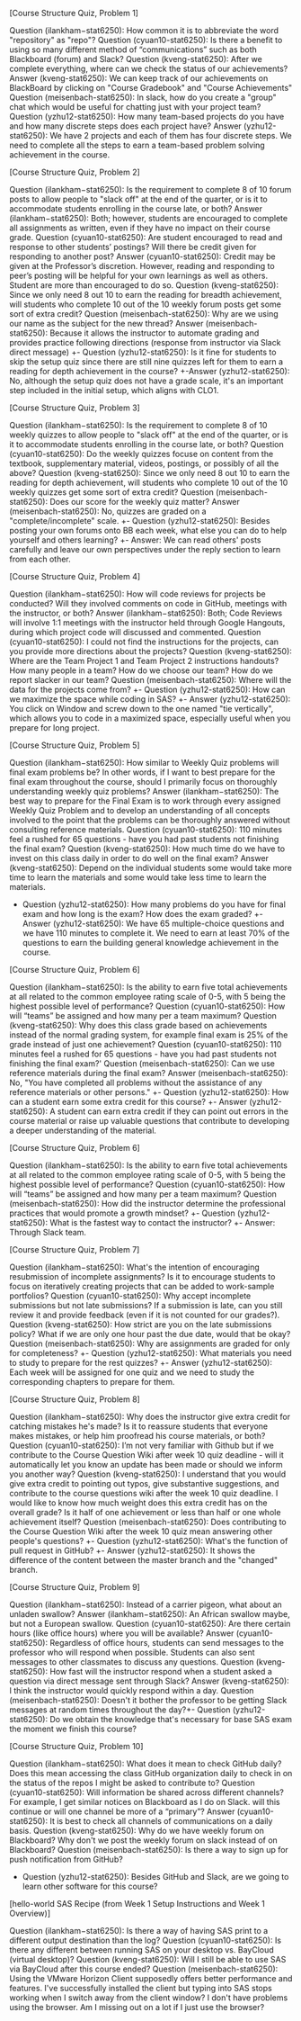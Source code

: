 [Course Structure Quiz, Problem 1]

Question (ilankham−stat6250): How common it is to abbreviate the word "repository" as "repo"?
Question (cyuan10-stat6250): Is there a benefit to using so many different method of “communications” such as both Blackboard (forum) and Slack?
Question (kveng-stat6250): After we complete everything, where can we check the status of our achievements?
Answer (kveng-stat6250): We can keep track of our achievements on BlackBoard by clicking on "Course Gradebook" and "Course Achievements"
Question (meisenbach-stat6250): In slack, how do you create a "group" chat which would be useful for chatting just with your project team?
 Question (yzhu12-stat6250): How many team-based projects do you have and how many discrete steps does each project have?
 Answer (yzhu12-stat6250): We have 2 projects and each of them has four discrete steps. We need to complete all the steps to earn a team-based problem solving achievement in the course. 
 
 
[Course Structure Quiz, Problem 2]

Question (ilankham−stat6250): Is the requirement to complete 8 of 10 forum posts to allow people to "slack off" at the end of the quarter, or is it to accommodate students enrolling in the course late, or both?
Answer (ilankham−stat6250): Both; however, students are encouraged to complete all assignments as written, even if they have no impact on their course grade.
Question (cyuan10-stat6250): Are student encouraged to read and response to other students’ postings? Will there be credit given for responding to another post?
Answer (cyuan10-stat6250): Credit may be given at the Professor’s discretion. However, reading and responding to peer’s posting will be helpful for your own learnings as well as others. Student are more than encouraged to do so.
Question (kveng-stat6250): Since we only need 8 out 10 to earn the reading for breadth achievement, will students who complete 10 out of the 10 weekly forum posts get some sort of extra credit?
Question (meisenbach-stat6250): Why are we using our name as the subject for the new thread?
Answer (meisenbach-stat6250): Because it allows the instructor to automate grading and provides practice following directions (response from instructor via Slack direct message)
+- Question (yzhu12-stat6250): Is it fine for students to skip the setup quiz since there are still nine quizzes left for them to earn a reading for depth achievement in the course?
 +-Answer (yzhu12-stat6250): No, although the setup quiz does not have a grade scale, it's an important step included in the initial setup, which aligns with CLO1. 
  
  [Course Structure Quiz, Problem 3]

Question (ilankham−stat6250): Is the requirement to complete 8 of 10 weekly quizzes to allow people to "slack off" at the end of the quarter, or is it to accommodate students enrolling in the course late, or both?
Question (cyuan10-stat6250): Do the weekly quizzes focuse on content from the textbook, supplementary material, videos, postings, or possibly of all the above?
Question (kveng-stat6250): Since we only need 8 out 10 to earn the reading for depth achievement, will students who complete 10 out of the 10 weekly quizzes get some sort of extra credit?
Question (meisenbach-stat6250): Does our score for the weekly quiz matter?
Answer (meisenbach-stat6250): No, quizzes are graded on a "complete/incomplete" scale.
+- Question (yzhu12-stat6250): Besides posting your own forums onto BB each week, what else you can do to help yourself and others learning?
 +- Answer: We can read others' posts carefully and leave our own perspectives under the reply section to learn from each other. 
 
 [Course Structure Quiz, Problem 4]

Question (ilankham−stat6250): How will code reviews for projects be conducted? Will they involved comments on code in GitHub, meetings with the instructor, or both?
Answer (ilankham−stat6250): Both; Code Reviews will involve 1:1 meetings with the instructor held through Google Hangouts, during which project code will discussed and commented.
Question (cyuan10-stat6250): I could not find the instructions for the projects, can you provide more directions about the projects?
Question (kveng-stat6250): Where are the Team Project 1 and Team Project 2 instructions handouts? How many people in a team? How do we choose our team? How do we report slacker in our team?
Question (meisenbach-stat6250): Where will the data for the projects come from?
+- Question (yzhu12-stat6250): How can we maximize the space while coding in SAS?
 +- Answer (yzhu12-stat6250): You click on Window and screw down to the one named "tie vertically", which allows you to code in a maximized space, especially useful when you prepare for long project.
 
 [Course Structure Quiz, Problem 5]

Question (ilankham−stat6250): How similar to Weekly Quiz problems will final exam problems be? In other words, if I want to best prepare for the final exam throughout the course, should I primarily focus on thoroughly understanding weekly quiz problems?
Answer (ilankham−stat6250): The best way to prepare for the Final Exam is to work through every assigned Weekly Quiz Problem and to develop an understanding of all concepts involved to the point that the problems can be thoroughly answered without consulting reference materials.
Question (cyuan10-stat6250): 110 minutes feel a rushed for 65 questions - have you had past students not finishing the final exam?
Question (kveng-stat6250): How much time do we have to invest on this class daily in order to do well on the final exam?
Answer (kveng-stat6250): Depend on the individual students some would take more time to learn the materials and some would take less time to learn the materials.
- Question (yzhu12-stat6250): How many problems do you have for final exam and how long is the exam? How does the exam graded?
 +- Answer (yzhu12-stat6250): We have 65 multiple-choice questions and we have 110 minutes to complete it. We need to earn at least 70% of the questions to earn the building general knowledge achievement in the course. 
 
 [Course Structure Quiz, Problem 6]

Question (ilankham−stat6250): Is the ability to earn five total achievements at all related to the common employee rating scale of 0-5, with 5 being the highest possible level of performance?
Question (cyuan10-stat6250): How will “teams” be assigned and how many per a team maximum?
Question (kveng-stat6250): Why does this class grade based on achievements instead of the normal grading system, for example final exam is 25% of the grade instead of just one achievement?
Question (cyuan10-stat6250): 110 minutes feel a rushed for 65 questions - have you had past students not finishing the final exam?'
Question (meisenbach-stat6250): Can we use reference materials during the final exam?
Answer (meisenbach-stat6250): No, "You have completed all problems without the assistance of any reference materials or other persons."
+- Question (yzhu12-stat6250): How can a student earn some extra credit for this course?
 +- Answer (yzhu12-stat6250): A student can earn extra credit if they can point out errors in the course material or raise up valuable questions that contribute to developing a deeper understanding of the material.
 
 [Course Structure Quiz, Problem 6]

Question (ilankham−stat6250): Is the ability to earn five total achievements at all related to the common employee rating scale of 0-5, with 5 being the highest possible level of performance?
Question (cyuan10-stat6250): How will “teams” be assigned and how many per a team maximum?
Question (meisenbach-stat6250): How did the instructor determine the professional practices that would promote a growth mindset?
+- Question (yzhu12-stat6250): What is the fastest way to contact the instructor?
 +- Answer: Through Slack team.
 
 [Course Structure Quiz, Problem 7]

Question (ilankham−stat6250): What's the intention of encouraging resubmission of incomplete assignments? Is it to encourage students to focus on iteratively creating projects that can be added to work-sample portfolios?
Question (cyuan10-stat6250): Why accept incomplete submissions but not late submissions? If a submission is late, can you still review it and provide feedback (even if it is not counted for our grades?).
Question (kveng-stat6250): How strict are you on the late submissions policy? What if we are only one hour past the due date, would that be okay?
Question (meisenbach-stat6250): Why are assignments are graded for only for completeness?
+- Question (yzhu12-stat6250): What materials you need to study to prepare for the rest quizzes?
 +- Answer (yzhu12-stat6250): Each week will be assigned for one quiz and we need to study the corresponding chapters to prepare for them.
 
 [Course Structure Quiz, Problem 8]

Question (ilankham−stat6250): Why does the instructor give extra credit for catching mistakes he's made? Is it to reassure students that everyone makes mistakes, or help him proofread his course materials, or both?
Question (cyuan10-stat6250): I’m not very familiar with Github but if we contribute to the Course Question Wiki after week 10 quiz deadline - will it automatically let you know an update has been made or should we inform you another way?
Question (kveng-stat6250): I understand that you would give extra credit to pointing out typos, give substantive suggestions, and contribute to the course questions wiki after the week 10 quiz deadline. I would like to know how much weight does this extra credit has on the overall grade? Is it half of one achievement or less than half or one whole achievement itself?
Question (meisenbach-stat6250): Does contributing to the Course Question Wiki after the week 10 quiz mean answering other people's questions?
+- Question (yzhu12-stat6250): What's the function of pull request in GitHub?
 +- Answer (yzhu12-stat6250): It shows the difference of the content between the master branch and the "changed" branch. 
 
 [Course Structure Quiz, Problem 9]

Question (ilankham−stat6250): Instead of a carrier pigeon, what about an unladen swallow?
Answer (ilankham−stat6250): An African swallow maybe, but not a European swallow.
Question (cyuan10-stat6250): Are there certain hours (like office hours) where you will be available?
Answer (cyuan10-stat6250): Regardless of office hours, students can send messages to the professor who will respond when possible. Students can also sent messages to other classmates to discuss any questions.
Question (kveng-stat6250): How fast will the instructor respond when a student asked a question via direct message sent through Slack?
Answer (kveng-stat6250): I think the instructor would quickly respond within a day.
Question (meisenbach-stat6250): Doesn't it bother the professor to be getting Slack messages at random times throughout the day?+- Question (yzhu12-stat6250): Do we obtain the knowledge that's necessary for base SAS exam the moment we finish this course?

[Course Structure Quiz, Problem 10]

Question (ilankham−stat6250): What does it mean to check GitHub daily? Does this mean accessing the class GitHub organization daily to check in on the status of the repos I might be asked to contribute to?
Question (cyuan10-stat6250): Will information be shared across different channels? For example, I get similar notices on Blackboard as I do on Slack. will this continue or will one channel be more of a “primary”?
Answer (cyuan10-stat6250): It is best to check all channels of communications on a daily basis.
Question (kveng-stat6250): Why do we have weekly forum on Blackboard? Why don't we post the weekly forum on slack instead of on Blackboard?
Question (meisenbach-stat6250): Is there a way to sign up for push notification from GitHub?
- Question (yzhu12-stat6250): Besides GitHub and Slack, are we going to learn other software for this course?

[hello-world SAS Recipe (from Week 1 Setup Instructions and Week 1 Overview)]

Question (ilankham−stat6250): Is there a way of having SAS print to a different output destination than the log?
Question (cyuan10-stat6250): Is there any different between running SAS on your desktop vs. BayCloud (virtual desktop)?
Question (kveng-stat6250): Will I still be able to use SAS via BayCloud after this course ended?
Question (meisenbach-stat6250): Using the VMware Horizon Client supposedly offers better performance and features. I've successfully installed the client but typing into SAS stops working when I switch away from the client window? I don't have problems using the browser. Am I missing out on a lot if I just use the browser?
